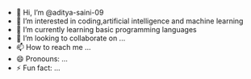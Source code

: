 - 👋 Hi, I’m @aditya-saini-09
- 👀 I’m interested in coding,artificial intelligence and machine learning
- 🌱 I’m currently learning basic programming languages
- 💞️ I’m looking to collaborate on ...
- 📫 How to reach me ...
- 😄 Pronouns: ...
- ⚡ Fun fact: ...

<!---
aditya-saini-09/aditya-saini-09 is a ✨ special ✨ repository because its `README.md` (this file) appears on your GitHub profile.
You can click the Preview link to take a look at your changes.
--->
